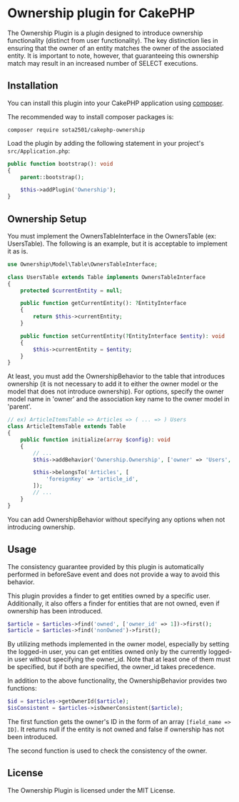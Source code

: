 # Ownership plugin for CakePHP

The Ownership Plugin is a plugin designed to introduce ownership functionality (distinct from user functionality). The key distinction lies in ensuring that the owner of an entity matches the owner of the associated entity. It is important to note, however, that guaranteeing this ownership match may result in an increased number of SELECT executions.

## Installation

You can install this plugin into your CakePHP application using [composer](https://getcomposer.org).

The recommended way to install composer packages is:

```
composer require sota2501/cakephp-ownership
```

Load the plugin by adding the following statement in your project's
`src/Application.php`:
```php
public function bootstrap(): void
{
    parent::bootstrap();

    $this->addPlugin('Ownership');
}
```

## Ownership Setup

You must implement the OwnersTableInterface in the OwnersTable (ex: UsersTable). The following is an example, but it is acceptable to implement it as is.
```php
use Ownership\Model\Table\OwnersTableInterface;

class UsersTable extends Table implements OwnersTableInterface
{
    protected $currentEntity = null;

    public function getCurrentEntity(): ?EntityInterface
    {
        return $this->currentEntity;
    }

    public function setCurrentEntity(?EntityInterface $entity): void
    {
        $this->currentEntity = $entity;
    }
}
```

At least, you must add the OwnershipBehavior to the table that introduces ownership (it is not necessary to add it to either the owner model or the model that does not introduce ownership). For options, specify the owner model name in 'owner' and the association key name to the owner model in 'parent'.
```php
// ex) ArticleItemsTable => Articles => ( ... => ) Users
class ArticleItemsTable extends Table
{
    public function initialize(array $config): void
    {
        // ...
        $this->addBehavior('Ownership.Ownership', ['owner' => 'Users', 'parent' => 'Articles']);

        $this->belongsTo('Articles', [
            'foreignKey' => 'article_id',
        ]);
        // ...
    }
}
```

You can add OwnershipBehavior without specifying any options when not introducing ownership.

## Usage

The consistency guarantee provided by this plugin is automatically performed in beforeSave event and does not provide a way to avoid this behavior.

This plugin provides a finder to get entities owned by a specific user. Additionally, it also offers a finder for entities that are not owned, even if ownership has been introduced.
```php
$article = $articles->find('owned', ['owner_id' => 1])->first();
$article = $articles->find('nonOwned')->first();
```

By utilizing methods implemented in the owner model, especially by setting the logged-in user, you can get entities owned only by the currently logged-in user without specifying the owner_id. Note that at least one of them must be specified, but if both are specified, the owner_id takes precedence.

In addition to the above functionality, the OwnershipBehavior provides two functions:
```php
$id = $articles->getOwnerId($article);
$isConsistent = $articles->isOwnerConsistent($article);
```

The first function gets the owner's ID in the form of an array `[field_name => ID]`. It returns null if the entity is not owned and false if ownership has not been introduced.

The second function is used to check the consistency of the owner.

## License

The Ownership Plugin is licensed under the MIT License.
